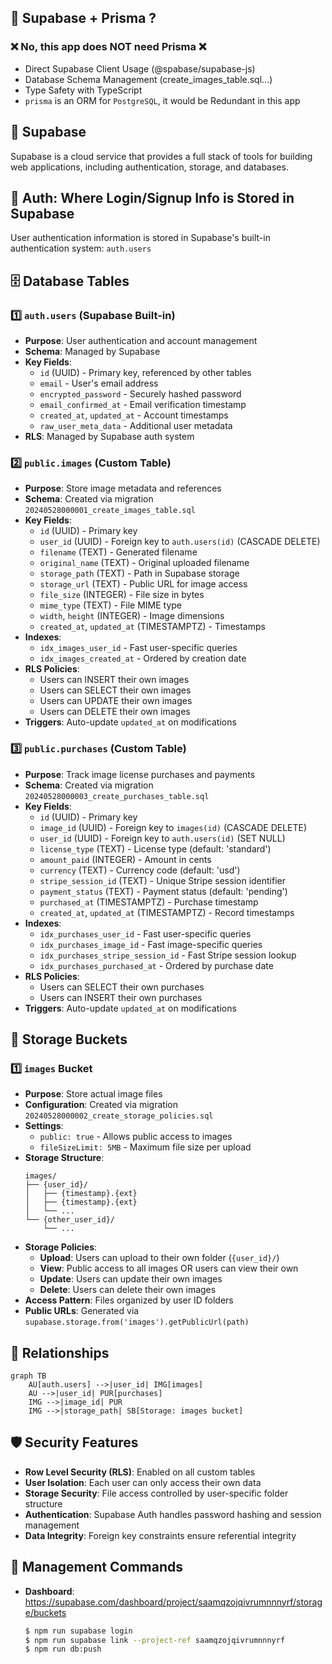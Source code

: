 ## 🔧 Supabase + Prisma ?

### ❌ No, this app does NOT need Prisma ❌

- Direct Supabase Client Usage (@spabase/supabase-js)
- Database Schema Management (create_images_table.sql...)
- Type Safety with TypeScript
- `prisma` is an ORM for `PostgreSQL`, it would be Redundant in this app

## 🚀 Supabase

Supabase is a cloud service that provides a full stack of tools for building web applications, including authentication, storage, and databases.

## 🔐 Auth: Where Login/Signup Info is Stored in Supabase

User authentication information is stored in Supabase's built-in authentication system: `auth.users`

## 🗄️ Database Tables

### 1️⃣ **`auth.users`** (Supabase Built-in)

- **Purpose**: User authentication and account management
- **Schema**: Managed by Supabase
- **Key Fields**:
  - `id` (UUID) - Primary key, referenced by other tables
  - `email` - User's email address
  - `encrypted_password` - Securely hashed password
  - `email_confirmed_at` - Email verification timestamp
  - `created_at`, `updated_at` - Account timestamps
  - `raw_user_meta_data` - Additional user metadata
- **RLS**: Managed by Supabase auth system

### 2️⃣ **`public.images`** (Custom Table)

- **Purpose**: Store image metadata and references
- **Schema**: Created via migration `20240528000001_create_images_table.sql`
- **Key Fields**:
  - `id` (UUID) - Primary key
  - `user_id` (UUID) - Foreign key to `auth.users(id)` (CASCADE DELETE)
  - `filename` (TEXT) - Generated filename
  - `original_name` (TEXT) - Original uploaded filename
  - `storage_path` (TEXT) - Path in Supabase storage
  - `storage_url` (TEXT) - Public URL for image access
  - `file_size` (INTEGER) - File size in bytes
  - `mime_type` (TEXT) - File MIME type
  - `width`, `height` (INTEGER) - Image dimensions
  - `created_at`, `updated_at` (TIMESTAMPTZ) - Timestamps
- **Indexes**:
  - `idx_images_user_id` - Fast user-specific queries
  - `idx_images_created_at` - Ordered by creation date
- **RLS Policies**:
  - Users can INSERT their own images
  - Users can SELECT their own images
  - Users can UPDATE their own images
  - Users can DELETE their own images
- **Triggers**: Auto-update `updated_at` on modifications

### 3️⃣ **`public.purchases`** (Custom Table)

- **Purpose**: Track image license purchases and payments
- **Schema**: Created via migration `20240528000003_create_purchases_table.sql`
- **Key Fields**:
  - `id` (UUID) - Primary key
  - `image_id` (UUID) - Foreign key to `images(id)` (CASCADE DELETE)
  - `user_id` (UUID) - Foreign key to `auth.users(id)` (SET NULL)
  - `license_type` (TEXT) - License type (default: 'standard')
  - `amount_paid` (INTEGER) - Amount in cents
  - `currency` (TEXT) - Currency code (default: 'usd')
  - `stripe_session_id` (TEXT) - Unique Stripe session identifier
  - `payment_status` (TEXT) - Payment status (default: 'pending')
  - `purchased_at` (TIMESTAMPTZ) - Purchase timestamp
  - `created_at`, `updated_at` (TIMESTAMPTZ) - Record timestamps
- **Indexes**:
  - `idx_purchases_user_id` - Fast user-specific queries
  - `idx_purchases_image_id` - Fast image-specific queries
  - `idx_purchases_stripe_session_id` - Fast Stripe session lookup
  - `idx_purchases_purchased_at` - Ordered by purchase date
- **RLS Policies**:
  - Users can SELECT their own purchases
  - Users can INSERT their own purchases
- **Triggers**: Auto-update `updated_at` on modifications

## 📁 Storage Buckets

### 1️⃣ **`images`** Bucket

- **Purpose**: Store actual image files
- **Configuration**: Created via migration `20240528000002_create_storage_policies.sql`
- **Settings**:
  - `public: true` - Allows public access to images
  - `fileSizeLimit: 5MB` - Maximum file size per upload
- **Storage Structure**:
  ```
  images/
  ├── {user_id}/
  │   ├── {timestamp}.{ext}
  │   ├── {timestamp}.{ext}
  │   └── ...
  └── {other_user_id}/
      └── ...
  ```
- **Storage Policies**:
  - **Upload**: Users can upload to their own folder (`{user_id}/`)
  - **View**: Public access to all images OR users can view their own
  - **Update**: Users can update their own images
  - **Delete**: Users can delete their own images
- **Access Pattern**: Files organized by user ID folders
- **Public URLs**: Generated via `supabase.storage.from('images').getPublicUrl(path)`

## 🔗 Relationships

```mermaid
graph TB
    AU[auth.users] -->|user_id| IMG[images]
    AU -->|user_id| PUR[purchases]
    IMG -->|image_id| PUR
    IMG -->|storage_path| SB[Storage: images bucket]
```

## 🛡️ Security Features

- **Row Level Security (RLS)**: Enabled on all custom tables
- **User Isolation**: Each user can only access their own data
- **Storage Security**: File access controlled by user-specific folder structure
- **Authentication**: Supabase Auth handles password hashing and session management
- **Data Integrity**: Foreign key constraints ensure referential integrity

## 🔧 Management Commands

- **Dashboard**: https://supabase.com/dashboard/project/saamqzojqivrumnnnyrf/storage/buckets

  ```bash
  $ npm run supabase login
  $ npm run supabase link --project-ref saamqzojqivrumnnnyrf
  $ npm run db:push
  ```
